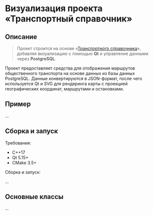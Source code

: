 # Визуализация проекта «Транспортный справочник»  
## Описание

> Проект строится на основе «[Транспортного справочника](https://github.com/burakshaevn/cpp-transport-catalogue "Основной проект транспортного справочника")», добавляя визуализацию с помощью **Qt** и управление данными через **PostgreSQL**.

Проект  предоставляет средства для отображения маршрутов общественного транспорта на основе данных из базы данных PostgreSQL. Данные конвертируются в JSON-формат, после чего используется Qt и SVG для рендеринга карты с проекцией географических координат, маршрутами и остановками.

## Пример
...

## Сборка и запуск
Требования:
- C++17
- Qt 5.15+
- CMake 3.5+

Сборка и запуск:

...

## Основные классы
...
